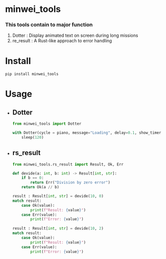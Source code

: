 # minwei_tools

### This tools contain to major function

1. Dotter : Display animated text on screen during long missions
2. re_result : A Rust-like approach to error handling

# Install

```bash
pip install minwei_tools
```

# Usage

* ## Dotter

    ```python
    from minwei_tools import Dotter

    with Dotter(cycle = piano, message="Loading", delay=0.1, show_timer=1) as d:
        sleep(120)
    ```

* ## rs_result

    ```python
    from minwei_tools.rs_result import Result, Ok, Err

    def devide(a: int, b: int) -> Result[int, str]:
        if b == 0:
            return Err("Division by zero error")
        return Ok(a // b)

    result : Result[int, str] = devide(10, 0)
    match result:
        case Ok(value):
            print(f"Result: {value}")
        case Err(value):
            print(f"Error: {value}")
            
    result : Result[int, str] = devide(10, 2)
    match result:
        case Ok(value):
            print(f"Result: {value}")
        case Err(value):
            print(f"Error: {value}")
    ```